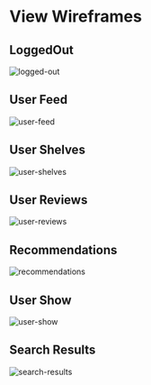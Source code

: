 # View Wireframes

## LoggedOut
![logged-out]

## User Feed
![user-feed]

## User Shelves
![user-shelves]

## User Reviews
![user-reviews]

## Recommendations
![recommendations]

## User Show
![user-show]

## Search Results
![search-results]

[logged-out]: ./wireframes/logged_out.png
[user-feed]: ./wireframes/user_home.png
[user-shelves]: ./wireframes/user_shelves.png
[user-reviews]: ./wireframes/user_reviews.png
[recommendations]: ./wireframes/recommended.png
[user-show]: ./wireframes/user_show.png
[search-results]: ./wireframes/search_results.png
